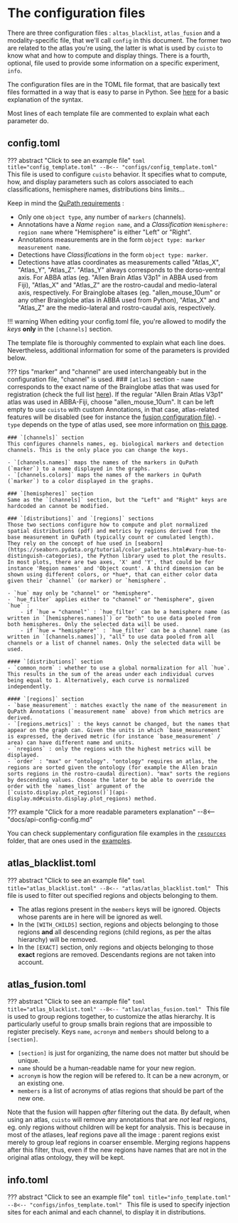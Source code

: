 # The configuration files

There are three configuration files : `altas_blacklist`, `atlas_fusion` and a modality-specific file, that we'll call `config` in this document. The former two are related to the atlas you're using, the latter is what is used by `cuisto` to know what and how to compute and display things. There is a fourth, optional, file used to provide some information on a specific experiment, `info`.

The configuration files are in the TOML file format, that are basically text files formatted in a way that is easy to parse in Python. See [here](tips-formats.md#toml-toml-files) for a basic explanation of the syntax.

Most lines of each template file are commented to explain what each parameter do.

## config.toml
??? abstract "Click to see an example file"
    ```toml title="config_template.toml"
    --8<-- "configs/config_template.toml"
    ```
This file is used to configure `cuisto` behavior. It specifies what to compute, how, and display parameters such as colors associated to each classifications, hemisphere names, distributions bins limits...

Keep in mind the [QuPath requirements](guide-prepare-qupath.md#qupath-requirements) : 

- Only one `object type`, any number of `markers` (channels).
- Annotations have a *Name* `region name`, and a *Classification* `Hemisphere: region name` where "Hemisphere" is either "Left" or "Right".
- Annotations measurements are in the form `object type: marker measurement name`.
- Detections have *Classifications* in the form `object type: marker`.
- Detections have atlas coordinates as measurements called "Atlas_X", "Atlas_Y", "Atlas_Z". "Atlas_Y" always corresponds to the dorso-ventral axis. For ABBA atlas (eg. "Allen Brain Atlas V3p1" in ABBA used from Fiji), "Atlas_X" and "Atlas_Z" are the rostro-caudal and medio-lateral axis, respectively. For Brainglobe altases (eg. "allen_mouse_10um" or any other Brainglobe atlas in ABBA used from Python), "Atlas_X" and "Atlas_Z" are the medio-lateral and rostro-caudal axis, respectively.

!!! warning
    When editing your config.toml file, you're allowed to modify the *keys* **only** in the `[channels]` section.

The template file is thoroughly commented to explain what each line does. Nevertheless, additional information for some of the parameters is provided below.

??? tips
    "marker" and "channel" are used interchangeably but in the configuration file, "channel" is used.
    ### `[atlas]` section
    - `name` corresponds to the exact name of the Brainglobe atlas that was used for registration (check the full list [here](https://brainglobe.info/documentation/brainglobe-atlasapi/usage/atlas-details.html#available-atlases)). If the regular "Allen Brain Atlas V3p1" atlas was used in ABBA-Fiji, choose "allen_mouse_10um". It can be left empty to use `cuisto` with custom Annotations, in that case, atlas-related features will be disabled (see for instance the [fusion configuration file](#atlas_fusiontoml)).
    - `type` depends on the type of atlas used, see more information on [this page](tips-abba.md#cuisto-configuration).

    ### `[channels]` section
    This configures channels names, eg. biological markers and detection channels. This is the only place you can change the keys.

    - `[channels.names]` maps the names of the markers in QuPath (`marker`) to a name displayed in the graphs.
    - `[channels.colors]` maps the names of the markers in QuPath (`marker`) to a color displayed in the graphs.

    ### `[hemispheres]` section
    Same as the `[channels]` section, but the "Left" and "Right" keys are hardcoded an cannot be modified.

    ### `[distributions]` and `[regions]` sections
    Those two sections configure how to compute and plot normalized spatial distributions (pdf) and metrics by regions derived from the base measurement in QuPath (typically count or cumulated length).  
    They rely on the concept of hue used in [seaborn](https://seaborn.pydata.org/tutorial/color_palettes.html#vary-hue-to-distinguish-categories), the Python library used to plot the results. In most plots, there are two axes, 'X' and 'Y', that could be for instance 'Region names' and 'Object count'. A third dimension can be shown using different colors, or *hue*, that can either color data given their `channel` (or marker) or `hemisphere`.

    - `hue` may only be "channel" or "hemisphere".
    - `hue_filter` applies either to "channel" or "hemisphere", given `hue` :
        - if `hue = "channel"` : `hue_filter` can be a hemisphere name (as written in `[hemispheres.names]`) or "both" to use data pooled from both hemispheres. Only the selected data will be used.
        - if `hue = "hemisphere"` : `hue_filter` can be a channel name (as written in `[channels.names]`), "all" to use data pooled from all channels or a list of channel names. Only the selected data will be used.

    #### `[distributions]` section
    - `common_norm` : whether to use a global normalization for all `hue`. This results in the sum of the areas under each individual curves being equal to 1. Alternatively, each curve is normalized independently.

    #### `[regions]` section
    - `base_measurement` : matches exactly the name of the measurement in QuPath Annotations (`measurement name` above) from which metrics are derived.
    - `[regions.metrics]` : the keys cannot be changed, but the names that appear on the graph can. Given the units in which `base_measurement` is expressed, the derived metric (for instance `base_measurement` / area) can have different name and units.
    - `nregions` : only the regions with the highest metrics will be displayed.
    - `order` : "max" or "ontology". "ontology" requires an atlas, the regions are sorted given the ontology (for example the Allen brain sorts regions in the rostro-caudal direction). "max" sorts the regions by descending values. Choose the later to be able to override the order with the `names_list` argument of the [`cuisto.display.plot_regions()`](api-display.md#cuisto.display.plot_regions) method.
        

??? example "Click for a more readable parameters explanation"
    --8<-- "docs/api-config-config.md"

You can check supplementary configuration file examples in the [`resources`](https://github.com/TeamNCMC/cuisto/tree/main/resources) folder, that are ones used in the [examples](main-using-notebooks.md).

## atlas_blacklist.toml
??? abstract "Click to see an example file"
    ```toml title="atlas_blacklist.toml"
    --8<-- "atlas/atlas_blacklist.toml"
    ```
This file is used to filter out specified regions and objects belonging to them.

+ The atlas regions present in the `members` keys will be ignored. Objects whose parents are in here will be ignored as well.
+ In the `[WITH_CHILDS]` section, regions and objects belonging to those regions **and** all descending regions (child regions, as per the altas hierarchy) will be removed.
+ In the `[EXACT]` section, only regions and objects belonging to those **exact** regions are removed. Descendants regions are not taken into account.

## atlas_fusion.toml
??? abstract "Click to see an example file"
    ```toml title="atlas_blacklist.toml"
    --8<-- "atlas/atlas_fusion.toml"
    ```
This file is used to group regions together, to customize the atlas hierarchy. It is particularly useful to group smalls brain regions that are impossible to register precisely.
Keys `name`, `acronym` and `members` should belong to a `[section]`.

+ `[section]` is just for organizing, the name does not matter but should be unique.
+ `name` should be a human-readable name for your new region.
+ `acronym` is how the region will be refered to. It can be a new acronym, or an existing one.
+ `members` is a list of acronyms of atlas regions that should be part of the new one.

Note that the fusion will happen *after* filtering out the data. By default, when using an atlas, `cuisto` will remove any annotations that are *not* leaf regions, eg. only regions without children will be kept for analysis. This is because in most of the atlases, leaf regions pave all the image : parent regions exist merely to group leaf regions in coarser ensemble. Merging regions happens after this filter, thus, even if the new regions have names that are not in the original atlas ontology, they will be kept.

## info.toml
??? abstract "Click to see an example file"
    ```toml title="info_template.toml"
    --8<-- "configs/infos_template.toml"
    ```
This file is used to specify injection sites for each animal and each channel, to display it in distributions.
